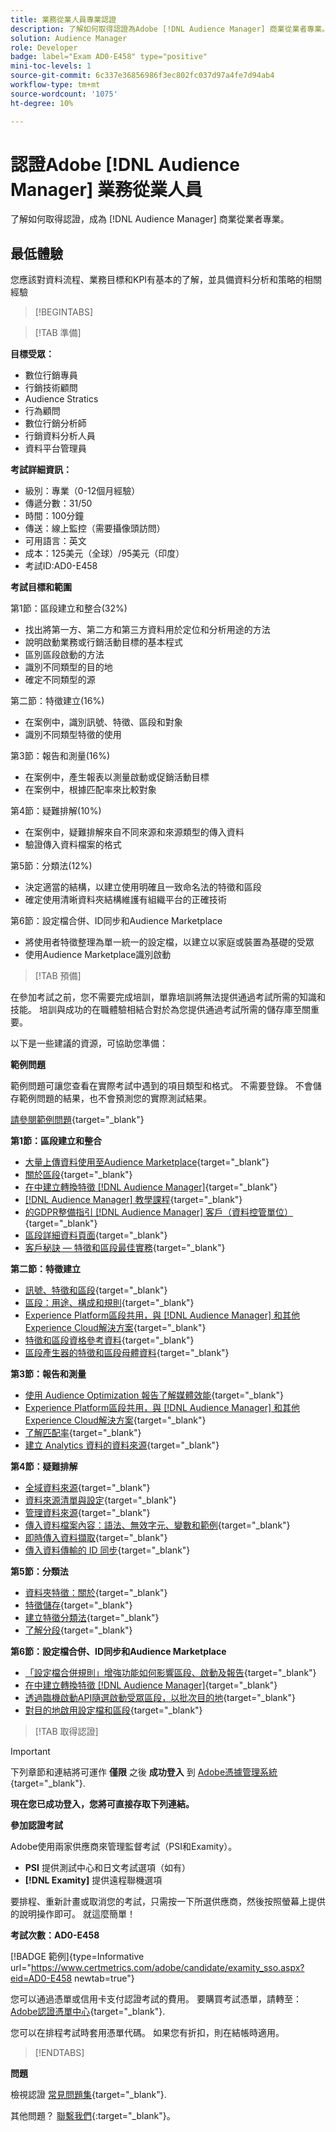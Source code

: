 ```yaml
---
title: 業務從業人員專業認證
description: 了解如何取得認證為Adobe [!DNL Audience Manager] 商業從業者專業。
solution: Audience Manager
role: Developer
badge: label="Exam AD0-E458" type="positive"
mini-toc-levels: 1
source-git-commit: 6c337e36856986f3ec802fc037d97a4fe7d94ab4
workflow-type: tm+mt
source-wordcount: '1075'
ht-degree: 10%

---
```


# 認證Adobe [!DNL Audience Manager] 業務從業人員

了解如何取得認證，成為 [!DNL Audience Manager] 商業從業者專業。

## 最低體驗

您應該對資料流程、業務目標和KPI有基本的了解，並具備資料分析和策略的相關經驗

>[!BEGINTABS]

>[!TAB 準備]

**目標受眾：**

* 數位行銷專員
* 行銷技術顧問
* Audience Stratics
* 行為顧問
* 數位行銷分析師
* 行銷資料分析人員
* 資料平台管理員

**考試詳細資訊：**

* 級別：專業（0-12個月經驗）
* 傳遞分數：31/50
* 時間：100分鐘
* 傳送：線上監控（需要攝像頭訪問）
* 可用語言：英文
* 成本：125美元（全球）/95美元（印度）
* 考試ID:AD0-E458

**考試目標和範圍**

第1節：區段建立和整合(32%)

* 找出將第一方、第二方和第三方資料用於定位和分析用途的方法
* 說明啟動業務或行銷活動目標的基本程式
* 區別區段啟動的方法
* 識別不同類型的目的地
* 確定不同類型的源

第二節：特徵建立(16%)

* 在案例中，識別訊號、特徵、區段和對象
* 識別不同類型特徵的使用

第3節：報告和測量(16%)

* 在案例中，產生報表以測量啟動或促銷活動目標
* 在案例中，根據匹配率來比較對象

第4節：疑難排解(10%)

* 在案例中，疑難排解來自不同來源和來源類型的傳入資料
* 驗證傳入資料檔案的格式

第5節：分類法(12%)

* 決定適當的結構，以建立使用明確且一致命名法的特徵和區段
* 確定使用清晰資料夾結構維護有組織平台的正確技術

第6節：設定檔合併、ID同步和Audience Marketplace

* 將使用者特徵整理為單一統一的設定檔，以建立以家庭或裝置為基礎的受眾
* 使用Audience Marketplace識別啟動

>[!TAB 預備]

在參加考試之前，您不需要完成培訓，單靠培訓將無法提供通過考試所需的知識和技能。 培訓與成功的在職體驗相結合對於為您提供通過考試所需的儲存庫至關重要。

以下是一些建議的資源，可協助您準備：

**範例問題**

範例問題可讓您查看在實際考試中遇到的項目類型和格式。 不需要登錄。 不會儲存範例問題的結果，也不會預測您的實際測試結果。

[請參閱範例問題](https://scorpion.caveon.com/launchpad/ad0-e458-adobe-audience-manager-business-practitioner-professional-copy-dvaivw){target="_blank"}

**第1節：區段建立和整合**

* [大量上傳資料使用至Audience Marketplace](https://experienceleague.adobe.com/docs/audience-manager-learn/tutorials/audience-marketplace/buying-data/bulk-uploading-data-usage-into-the-audience-marketplace.html?lang=en){target="_blank"}
* [關於區段](https://experienceleague.adobe.com/docs/analytics/components/segmentation/seg-overview.html?lang=zh-Hant){target="_blank"}
* [在中建立轉換特徵 [!DNL Audience Manager]](https://experienceleague.adobe.com/docs/audience-manager-learn/tutorials/build-and-manage-audiences/traits-and-segments/creating-conversion-traits.html?lang=en){target="_blank"}
* [[!DNL Audience Manager] 教學課程](https://experienceleague.adobe.com/docs/audience-manager-learn/tutorials/overview.html?lang=tr){target="_blank"}
* [的GDPR整備指引 [!DNL Audience Manager] 客戶（資料控管單位）](https://experienceleague.adobe.com/docs/audience-manager/user-guide/overview/data-privacy/data-privacy-reference/aam-gdpr-readiness.html?lang=en){target="_blank"}
* [區段詳細資料頁面](https://experienceleague.adobe.com/docs/audience-manager/user-guide/features/segments/segment-summary-view.html?lang=en){target="_blank"}
* [客戶秘訣 — 特徵和區段最佳實務](https://experienceleague.adobe.com/docs/audience-manager-learn/tutorials/build-and-manage-audiences/traits-and-segments/customer-tips-traits-and-segments-best-practices.html%3Flang%3Dja){target="_blank"}

**第二節：特徵建立**

* [訊號、特徵和區段](https://experienceleague.adobe.com/docs/audience-manager/user-guide/reference/signal-trait-segment.html?lang=en){target="_blank"}
* [區段：用途、構成和規則](https://experienceleague.adobe.com/docs/audience-manager/user-guide/features/segments/segments-purpose.html?lang=en){target="_blank"}
* [Experience Platform區段共用，與 [!DNL Audience Manager] 和其他Experience Cloud解決方案](https://experienceleague.adobe.com/docs/audience-manager/user-guide/implementation-integration-guides/integration-experience-platform/aam-aep-audience-sharing.){target="_blank"}
* [特徵和區段資格參考資料](https://experienceleague.adobe.com/docs/audience-manager/user-guide/features/traits/trait-and-segment-qualification-reference.html?lang=en){target="_blank"}
* [區段產生器的特徵和區段母體資料](https://experienceleague.adobe.com/docs/audience-manager/user-guide/features/segments/segment-builder-data.html?lang=en){target="_blank"}

**第3節：報告和測量**

* [使用 Audience Optimization 報告了解媒體效能](https://experienceleague.adobe.com/docs/audience-manager-learn/tutorials/reports/using-audience-optimization-reports-to-understand-media-performance.html?lang=en){target="_blank"}
* [Experience Platform區段共用，與 [!DNL Audience Manager] 和其他Experience Cloud解決方案](https://experienceleague.adobe.com/docs/audience-manager/user-guide/implementation-integration-guides/integration-experience-platform/aam-aep-audience-sharing.html?lang=en){target="_blank"}
* [了解匹配率](https://experienceleague.adobe.com/docs/audience-manager-learn/tutorials/data-activation/destinations-basics/understanding-match-rates.html?lang=en){target="_blank"}
* [建立 Analytics 資料的資料來源](https://experienceleague.adobe.com/docs/audience-manager-learn/tutorials/setup-and-admin/data-sources/create-a-data-source-for-analytics-data.html?lang=ru){target="_blank"}

**第4節：疑難排解**

* [全域資料來源](https://experienceleague.adobe.com/docs/audience-manager/user-guide/features/data-sources/global-data-sources.html?lang=en#:~:text=Global%20data%20sources%20are%20accessible,by%20manufacturers%20for%20advertising%20purposes.){target="_blank"}
* [資料來源清單與設定](https://experienceleague.adobe.com/docs/audience-manager/user-guide/features/data-sources/datasources-list-and-settings.html?lang=en){target="_blank"}
* [管理資料來源](https://experienceleague.adobe.com/docs/audience-manager/user-guide/features/data-sources/manage-datasources.html?lang=en){target="_blank"}
* [傳入資料檔案內容：語法、無效字元、變數和範例](https://experienceleague.adobe.com/docs/audience-manager/user-guide/implementation-integration-guides/sending-audience-data/batch-data-transfer-process/inbound-file-contents.html?lang=en){target="_blank"}
* [即時傳入資料擷取](https://experienceleague.adobe.com/docs/audience-manager/user-guide/implementation-integration-guides/sending-audience-data/real-time-inbound-data-integration/real-time-data-transfer.html?lang=en){target="_blank"}
* [傳入資料傳輸的 ID 同步](https://experienceleague.adobe.com/docs/audience-manager/user-guide/implementation-integration-guides/sending-audience-data/batch-data-transfer-process/id-sync-http.html?lang=zh-Hant){target="_blank"}

**第5節：分類法**

* [資料夾特徵：關於](https://experienceleague.adobe.com/docs/audience-manager/user-guide/features/traits/about-folder-traits.html?lang=en){target="_blank"}
* [特徵儲存](https://experienceleague.adobe.com/docs/audience-manager/user-guide/features/traits/trait-storage.html?lang=en){target="_blank"}
* [建立特徵分類法](https://experienceleague.adobe.com/docs/audience-manager-learn/tutorials/build-and-manage-audiences/traits-and-segments/creating-a-trait-taxonomy.html?lang=en){target="_blank"}
* [了解分段](https://experienceleague.adobe.com/docs/experience-manager-cloud-service/content/sites/authoring/personalization/segmentation.html?lang=en){target="_blank"}

**第6節：設定檔合併、ID同步和Audience Marketplace**

* [「設定檔合併規則」增強功能如何影響區段、啟動及報告](https://experienceleague.adobe.com/docs/audience-manager-learn/tutorials/build-and-manage-audiences/profile-merge/how-profile-merge-rule-enhancements-impact-segmentation-activation-and-reporting.html?lang=en){target="_blank"}
* [在中建立轉換特徵 [!DNL Audience Manager]](https://experienceleague.adobe.com/docs/audience-manager-learn/tutorials/build-and-manage-audiences/traits-and-segments/creating-conversion-traits.html?lang=en){target="_blank"}
* [透過臨機啟動API隨選啟動受眾區段，以批次目的地](https://experienceleague.adobe.com/docs/experience-platform/destinations/api/ad-hoc-activation-api.html?lang=en){target="_blank"}
* [對目的地啟用設定檔和區段](https://experienceleague.adobe.com/docs/platform-learn/tutorials/destinations/activate-profiles-and-segments-to-a-destination.html?lang=en){target="_blank"}

>[!TAB 取得認證]

>[!IMPORTANT]
>
>下列章節和連結將可運作 **僅限** 之後 **成功登入** 到 [Adobe憑據管理系統](http://www.certmetrics.com/adobe){target="_blank"}.


**現在您已成功登入，您將可直接存取下列連結。**

**參加認證考試**

Adobe使用兩家供應商來管理監督考試（PSI和Examity）。

* **PSI** 提供測試中心和日文考試選項（如有）
* **[!DNL Examity]** 提供遠程聯機選項

要排程、重新計畫或取消您的考試，只需按一下所選供應商，然後按照螢幕上提供的說明操作即可。 就這麼簡單！

**考試次數：AD0-E458**

[!BADGE 範例]{type=Informative url="https://www.certmetrics.com/adobe/candidate/examity_sso.aspx?eid=AD0-E458 newtab=true"}

您可以通過憑單或信用卡支付認證考試的費用。 要購買考試憑單，請轉至： [Adobe認證憑單中心](https://market.xvoucher.com/adobe/global){target="_blank"}.

您可以在排程考試時套用憑單代碼。 如果您有折扣，則在結帳時適用。

>[!ENDTABS]

**問題**

檢視認證 [常見問題集](https://experienceleague.adobe.com/docs/certification/certification/faq.html?lang=en){target="_blank"}.

其他問題？ [聯繫我們](mailto:certif@adobe.com){:target=&quot;_blank&quot;}。
